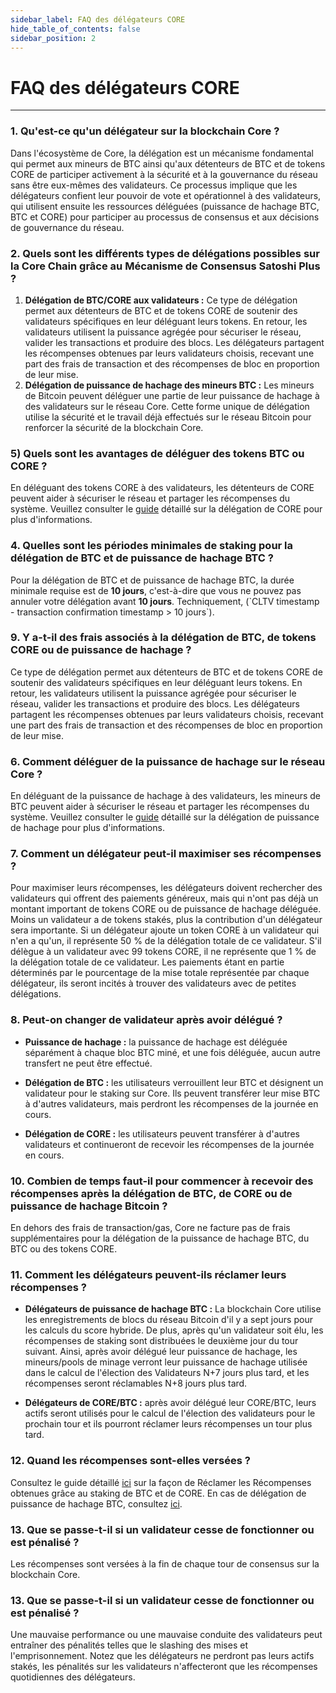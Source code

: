 ```yaml
---
sidebar_label: FAQ des délégateurs CORE
hide_table_of_contents: false
sidebar_position: 2
---
```


# FAQ des délégateurs CORE

---

### 1. Qu'est-ce qu'un délégateur sur la blockchain Core ?

Dans l'écosystème de Core, la délégation est un mécanisme fondamental qui permet aux mineurs de BTC ainsi qu'aux détenteurs de BTC et de tokens CORE de participer activement à la sécurité et à la gouvernance du réseau sans être eux-mêmes des validateurs. Ce processus implique que les délégateurs confient leur pouvoir de vote et opérationnel à des validateurs, qui utilisent ensuite les ressources déléguées (puissance de hachage BTC, BTC et CORE) pour participer au processus de consensus et aux décisions de gouvernance du réseau.

### 2. Quels sont les différents types de délégations possibles sur la Core Chain grâce au Mécanisme de Consensus Satoshi Plus ?

1. **Délégation de BTC/CORE aux validateurs :** Ce type de délégation permet aux détenteurs de BTC et de tokens CORE de soutenir des validateurs spécifiques en leur déléguant leurs tokens. En retour, les validateurs utilisent la puissance agrégée pour sécuriser le réseau, valider les transactions et produire des blocs. Les délégateurs partagent les récompenses obtenues par leurs validateurs choisis, recevant une part des frais de transaction et des récompenses de bloc en proportion de leur mise.
2. **Délégation de puissance de hachage des mineurs BTC :** Les mineurs de Bitcoin peuvent déléguer une partie de leur puissance de hachage à des validateurs sur le réseau Core. Cette forme unique de délégation utilise la sécurité et le travail déjà effectués sur le réseau Bitcoin pour renforcer la sécurité de la blockchain Core.

### 5) Quels sont les avantages de déléguer des tokens BTC ou CORE ?

En déléguant des tokens CORE à des validateurs, les détenteurs de CORE peuvent aider à sécuriser le réseau et partager les récompenses du système. Veuillez consulter le [guide](../stake-and-delegate/delegating-core) détaillé sur la délégation de CORE pour plus d'informations.

### 4. Quelles sont les périodes minimales de staking pour la délégation de BTC et de puissance de hachage BTC ?

Pour la délégation de BTC et de puissance de hachage BTC, la durée minimale requise est de **10 jours**, c'est-à-dire que vous ne pouvez pas annuler votre délégation avant **10 jours**. Techniquement, (\`CLTV timestamp - transaction confirmation timestamp > 10 jours\`).

### 9. Y a-t-il des frais associés à la délégation de BTC, de tokens CORE ou de puissance de hachage ?

Ce type de délégation permet aux détenteurs de BTC et de tokens CORE de soutenir des validateurs spécifiques en leur déléguant leurs tokens. En retour, les validateurs utilisent la puissance agrégée pour sécuriser le réseau, valider les transactions et produire des blocs. Les délégateurs partagent les récompenses obtenues par leurs validateurs choisis, recevant une part des frais de transaction et des récompenses de bloc en proportion de leur mise.

### 6. Comment déléguer de la puissance de hachage sur le réseau Core ?

En déléguant de la puissance de hachage à des validateurs, les mineurs de BTC peuvent aider à sécuriser le réseau et partager les récompenses du système. Veuillez consulter le [guide](../stake-and-delegate/delegating-hash) détaillé sur la délégation de puissance de hachage pour plus d'informations.

### 7. Comment un délégateur peut-il maximiser ses récompenses ?

Pour maximiser leurs récompenses, les délégateurs doivent rechercher des validateurs qui offrent des paiements généreux, mais qui n'ont pas déjà un montant important de tokens CORE ou de puissance de hachage déléguée. Moins un validateur a de tokens stakés, plus la contribution d'un délégateur sera importante. Si un délégateur ajoute un token CORE à un validateur qui n'en a qu'un, il représente 50 % de la délégation totale de ce validateur. S'il délègue à un validateur avec 99 tokens CORE, il ne représente que 1 % de la délégation totale de ce validateur. Les paiements étant en partie déterminés par le pourcentage de la mise totale représentée par chaque délégateur, ils seront incités à trouver des validateurs avec de petites délégations.

### 8. Peut-on changer de validateur après avoir délégué ?

- **Puissance de hachage :** la puissance de hachage est déléguée séparément à chaque bloc BTC miné, et une fois déléguée, aucun autre transfert ne peut être effectué.

- **Délégation de BTC :** les utilisateurs verrouillent leur BTC et désignent un validateur pour le staking sur Core. Ils peuvent transférer leur mise BTC à d'autres validateurs, mais perdront les récompenses de la journée en cours.

- **Délégation de CORE :** les utilisateurs peuvent transférer à d'autres validateurs et continueront de recevoir les récompenses de la journée en cours.

### 10. Combien de temps faut-il pour commencer à recevoir des récompenses après la délégation de BTC, de CORE ou de puissance de hachage Bitcoin ?

En dehors des frais de transaction/gas, Core ne facture pas de frais supplémentaires pour la délégation de la puissance de hachage BTC, du BTC ou des tokens CORE.

### 11. Comment les délégateurs peuvent-ils réclamer leurs récompenses ?

- **Délégateurs de puissance de hachage BTC :** La blockchain Core utilise les enregistrements de blocs du réseau Bitcoin d'il y a sept jours pour les calculs du score hybride. De plus, après qu'un validateur soit élu, les récompenses de staking sont distribuées le deuxième jour du tour suivant. Ainsi, après avoir délégué leur puissance de hachage, les mineurs/pools de minage verront leur puissance de hachage utilisée dans le calcul de l'élection des Validateurs N+7 jours plus tard, et les récompenses seront réclamables N+8 jours plus tard.

- **Délégateurs de CORE/BTC :** après avoir délégué leur CORE/BTC, leurs actifs seront utilisés pour le calcul de l'élection des validateurs pour le prochain tour et ils pourront réclamer leurs récompenses un tour plus tard.

### 12. Quand les récompenses sont-elles versées ?

Consultez le guide détaillé [ici](../stake-and-delegate/delegating-core#claiming-rewards) sur la façon de Réclamer les Récompenses obtenues grâce au staking de BTC et de CORE. En cas de délégation de puissance de hachage BTC, consultez [ici](../stake-and-delegate/delegating-hash#implementation).

### 13. Que se passe-t-il si un validateur cesse de fonctionner ou est pénalisé ?

Les récompenses sont versées à la fin de chaque tour de consensus sur la blockchain Core.

### 13. Que se passe-t-il si un validateur cesse de fonctionner ou est pénalisé ?

Une mauvaise performance ou une mauvaise conduite des validateurs peut entraîner des pénalités telles que le slashing des mises et l'emprisonnement. Notez que les délégateurs ne perdront pas leurs actifs stakés, les pénalités sur les validateurs n'affecteront que les récompenses quotidiennes des délégateurs.
